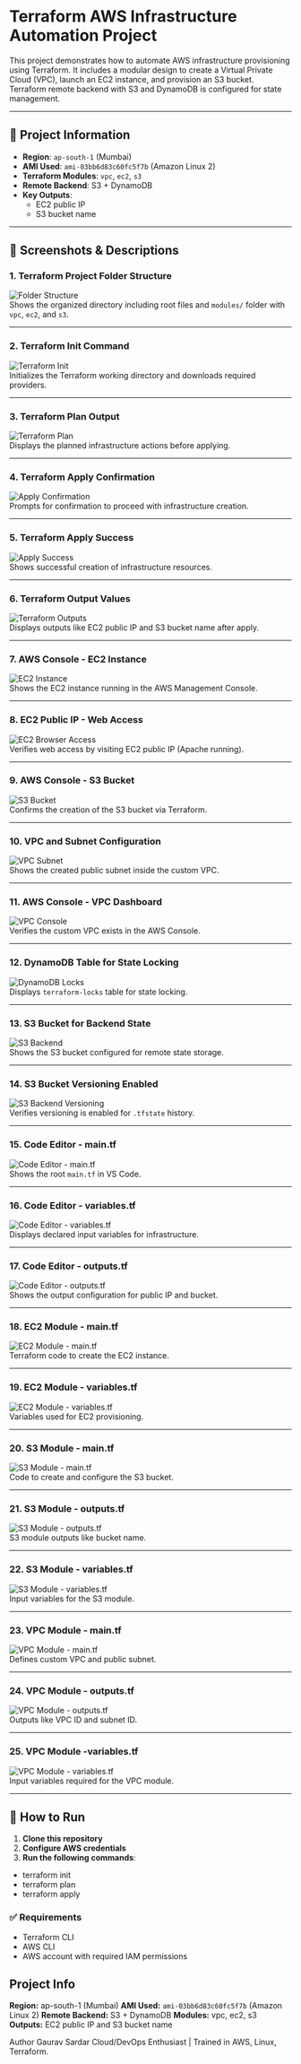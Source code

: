 
# Terraform AWS Infrastructure Automation Project

This project demonstrates how to automate AWS infrastructure provisioning using Terraform. It includes a modular design to create a Virtual Private Cloud (VPC), launch an EC2 instance, and provision an S3 bucket. Terraform remote backend with S3 and DynamoDB is configured for state management.

---

## 📁 Project Information

- **Region**: `ap-south-1` (Mumbai)
- **AMI Used**: `ami-03bb6d83c60fc5f7b` (Amazon Linux 2)
- **Terraform Modules**: `vpc`, `ec2`, `s3`
- **Remote Backend**: S3 + DynamoDB
- **Key Outputs**:
  - EC2 public IP
  - S3 bucket name

---

## 📸 Screenshots & Descriptions

### 1. Terraform Project Folder Structure
![Folder Structure](images/01-folder-structure.png)  
Shows the organized directory including root files and `modules/` folder with `vpc`, `ec2`, and `s3`.

---

### 2. Terraform Init Command
![Terraform Init](images/02-terraform-init.png)  
Initializes the Terraform working directory and downloads required providers.

---

### 3. Terraform Plan Output
![Terraform Plan](images/03-terraform-plan.png)  
Displays the planned infrastructure actions before applying.

---

### 4. Terraform Apply Confirmation
![Apply Confirmation](images/04-apply-confirmation.png)  
Prompts for confirmation to proceed with infrastructure creation.

---

### 5. Terraform Apply Success
![Apply Success](images/05-apply-success.png)  
Shows successful creation of infrastructure resources.

---

### 6. Terraform Output Values
![Terraform Outputs](images/06-terraform-outputs.png)  
Displays outputs like EC2 public IP and S3 bucket name after apply.

---

### 7. AWS Console - EC2 Instance
![EC2 Instance](images/07-ec2-instance.png)  
Shows the EC2 instance running in the AWS Management Console.

---

### 8. EC2 Public IP - Web Access
![EC2 Browser Access](images/08-ec2-browser-access.png)  
Verifies web access by visiting EC2 public IP (Apache running).

---

### 9. AWS Console - S3 Bucket
![S3 Bucket](images/09-s3-bucket.png)  
Confirms the creation of the S3 bucket via Terraform.

---

### 10. VPC and Subnet Configuration
![VPC Subnet](images/10-vpc-subnet.png)  
Shows the created public subnet inside the custom VPC.

---

### 11. AWS Console - VPC Dashboard
![VPC Console](images/11-vpc-console.png)  
Verifies the custom VPC exists in the AWS Console.

---

### 12. DynamoDB Table for State Locking
![DynamoDB Locks](images/12-dynamodb-locks.png)  
Displays `terraform-locks` table for state locking.

---

### 13. S3 Bucket for Backend State
![S3 Backend](images/13-s3-backend.png)  
Shows the S3 bucket configured for remote state storage.

---

### 14. S3 Bucket Versioning Enabled
![S3 Backend Versioning](images/14-s3-backend-versioning.png)  
Verifies versioning is enabled for `.tfstate` history.

---

### 15. Code Editor - main.tf
![Code Editor - main.tf](images/15-code-editor-main.png)  
Shows the root `main.tf` in VS Code.

---

### 16. Code Editor - variables.tf
![Code Editor - variables.tf](images/16-code-editor-variables.png)  
Displays declared input variables for infrastructure.

---

### 17. Code Editor - outputs.tf
![Code Editor - outputs.tf](images/17-code-editor-outputs.png)  
Shows the output configuration for public IP and bucket.

---

### 18. EC2 Module - main.tf
![EC2 Module - main.tf](images/18-ec2-module-main.png)  
Terraform code to create the EC2 instance.

---

### 19. EC2 Module - variables.tf
![EC2 Module - variables.tf](images/19-ec2-module-variables.png)  
Variables used for EC2 provisioning.

---

### 20. S3 Module - main.tf
![S3 Module - main.tf](images/20-s3-module-main.png)  
Code to create and configure the S3 bucket.

---

### 21. S3 Module - outputs.tf
![S3 Module - outputs.tf](images/21-s3-module-outputs.png)  
S3 module outputs like bucket name.

---

### 22. S3 Module - variables.tf
![S3 Module - variables.tf](images/22-s3-module-variables.png)  
Input variables for the S3 module.

---

### 23. VPC Module - main.tf
![VPC Module - main.tf](images/23-vpc-module-main.png)  
Defines custom VPC and public subnet.

---

### 24. VPC Module - outputs.tf
![VPC Module - outputs.tf](images/24-vpc-module-outputs.png)  
Outputs like VPC ID and subnet ID.

---

### 25. VPC Module -variables.tf
![VPC Module - variables.tf](images/25-vpc-module-variables.png)  
Input variables required for the VPC module.

---

## 🧪 How to Run

1. **Clone this repository**
2. **Configure AWS credentials**
3. **Run the following commands**:

* terraform init
* terraform plan
* terraform apply

### ✅ Requirements

* Terraform CLI
* AWS CLI
* AWS account with required IAM permissions

## Project Info

**Region:** ap-south-1 (Mumbai)
 **AMI Used:** `ami-03bb6d83c60fc5f7b` (Amazon Linux 2)
**Remote Backend:** S3 + DynamoDB
**Modules:** vpc, ec2, s3
**Outputs:** EC2 public IP and S3 bucket name

 Author
Gaurav Sardar
Cloud/DevOps Enthusiast | Trained in AWS, Linux, Terraform.
